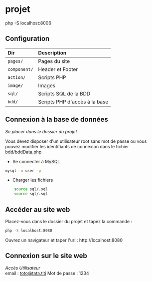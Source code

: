 # projet
php -S localhost:8006


## Configuration

| Dir        |     Description               |
|:-----------|:------------------------------|
|`pages/`    | Pages du site                 |
|`component/` | Header et Footer             |
|`action/`   | Scripts PHP                   |
|`image/`    | Images                        |
|`sql/`      | Scripts SQL de la BDD         |
|`bdd/`      | Scripts PHP d'accès à la base |

## Connexion à la base de données

*Se placer dans le dossier du projet*

Vous devez disposer d'un utilisateur root sans mot de passe ou vous pouvez modifier les identifiants de connexion dans le fichier bdd/bddData.php

- Se connecter à MySQL 
``` bash
mysql -u user -p
```
- Charger les fichiers

```bash
    source sql/.sql
    source sql/.sql
```

## Accéder au site web

Placez-vous dans le dossier du projet et tapez la commande :

```bash
php -S localhost:8080
```

Ouvrez un navigateur et taper l'url :
http://localhost:8080

## Connexion sur le site web

*Accès Utilisateur*  
email : toto@tata.titi
Mot de passe : 1234
